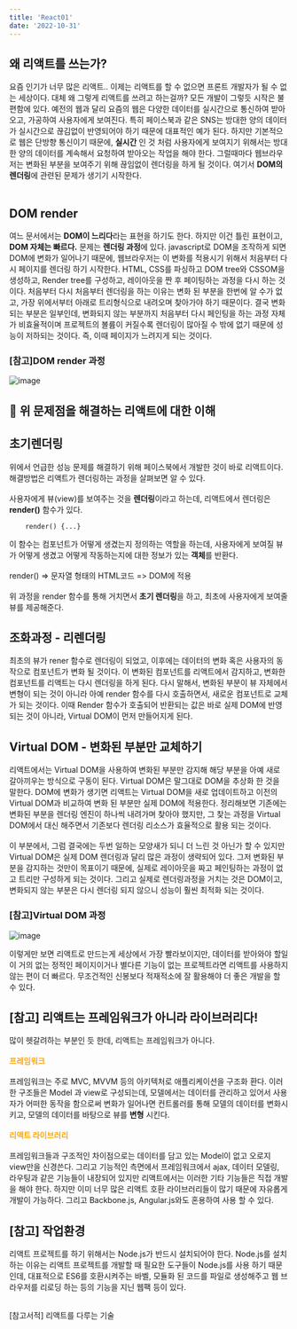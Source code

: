 ```yaml
---
title: 'React01'
date: '2022-10-31'
---
```


## 왜 리액트를 쓰는가?

요즘 인기가 너무 많은 리액트.. 이제는 리액트를 할 수 없으면 프론트 개발자가 될 수 없는 세상이다. 대체 왜 그렇게 리액트를 쓰려고 하는걸까? 모든 개발이 그렇듯 시작은 불편함에 있다. 예전의 웹과 달리 요즘의 웹은 다양한 데이터를 실시간으로 통신하여 받아오고, 가공하여 사용자에게 보여진다. 특히 페이스북과 같은 SNS는 방대한 양의 데이터가 실시간으로 끊김없이 반영되어야 하기 때문에 대표적인 예가 된다. 하지만 기본적으로 웹은 단방향 통신이기 때문에, **실시간** 인 것 처럼 사용자에게 보여지기 위해서는 방대한 양의 데이터를 계속해서 요청하여 받아오는 작업을 해야 한다. 그럴때마다 웹브라우저는 변화된 부분을 보여주기 위해 끊임없이 렌더링을 하게 될 것이다. 여기서 **DOM의 렌더링**에 관련된 문제가 생기기 시작한다. <br><br>

## DOM render

여느 문서에서는 **DOM이 느리다**라는 표현을 하기도 한다. 하지만 이건 틀린 표현이고, **DOM 자체는 빠르다.** 문제는 **렌더링 과정**에 있다. javascript로 DOM을 조작하게 되면 DOM에 변화가 일어나기 때문에, 웹브라우저는 이 변화를 적용시기 위해서 처음부터 다시 페이지를 렌더링 하기 시작한다. HTML, CSS를 파싱하고 DOM tree와 CSSOM을 생성하고, Render tree를 구성하고, 레이아웃을 짠 후 페이팅하는 과정을 다시 하는 것이다. 처음부터 다시 처음부터 렌더링을 하는 이유는 변화 된 부분을 한번에 알 수가 없고, 가장 위에서부터 아래로 트리형식으로 내려오며 찾아가야 하기 때문이다. 결국 변화되는 부분은 일부인데, 변화되지 않는 부분까지 처음부터 다시 페인팅을 하는 과정 자체가 비효율적이며 프로젝트의 볼륨이 커질수록 렌더링이 많아질 수 밖에 없기 때문에 성능이 저하되는 것이다. 즉, 이때 페이지가 느려지게 되는 것이다.

### [참고]DOM render 과정

![image](https://user-images.githubusercontent.com/72537762/189018657-e72ddc23-7d18-47a4-98e0-b02b50f5b643.png)

## 🧐 위 문제점을 해결하는 리액트에 대한 이해

## 초기렌더링

위에서 언급한 성능 문제를 해결하기 위해 페이스북에서 개발한 것이 바로 리액트이다. 해결방법은 리액트가 렌더링하는 과정을 살펴보면 알 수 있다.<br><br>
사용자에게 뷰(view)를 보여주는 것을 **렌더링**이라고 하는데, 리액트에서 렌더링은 **render()** 함수가 있다.

```
	render() {...}
```

이 함수는 컴포넌트가 어떻게 생겼는지 정의하는 역할을 하는데, 사용자에게 보여질 뷰가 어떻게 생겼고 어떻게 작동하는지에 대한 정보가 있는 **객체**를 반환다. <br><br>
render() => 문자열 형태의 HTML코드 => DOM에 적용 <br><br>
위 과정을 render 함수를 통해 거치면서 **초기 렌더링**을 하고, 최초에 사용자에게 보여줄 뷰를 제공해준다.

## 조화과정 - 리렌더링

최초의 뷰가 rener 함수로 렌더링이 되었고, 이후에는 데이터의 변화 혹은 사용자의 동작으로 컴포넌트가 변화 될 것이다. 이 변화된 컴포넌트를 리액트에서 감지하고, 변화한 컴포넌트를 리액트는 다시 렌더링을 하게 된다. 다시 말해서, 변화된 부분이 뷰 자체에서 변형이 되는 것이 아니라 아예 render 함수를 다시 호출하면서, 새로운 컴포넌트로 교체가 되는 것이다. 이때 Render 함수가 호출되어 반환되는 값은 바로 실제 DOM에 반영되는 것이 아니라, Virtual DOM이 먼저 만들어지게 된다.

## Virtual DOM - 변화된 부분만 교체하기

리액트에서는 Virtual DOM을 사용하여 변화된 부분만 감지해 해당 부분을 아예 새로 갈아끼우는 방식으로 구동이 된다. Virtual DOM은 말그대로 DOM을 추상화 한 것을 말한다. DOM에 변화가 생기면 리액트는 Virtual DOM을 새로 업데이트하고 이전의 Virtual DOM과 비교하여 변화 된 부분만 실제 DOM에 적용한다. 정리해보면 기존에는 변화된 부분을 렌더링 엔진이 하나씩 내려가며 찾아야 했지만, 그 찾는 과정을 Virtual DOM에서 대신 해주면서 기존보다 렌더링 리소스가 효율적으로 활용 되는 것이다. <br><br>
이 부분에서, 그럼 결국에는 두번 일하는 모양새가 되니 더 느린 것 아닌가 할 수 있지만 Virtual DOM은 실제 DOM 렌더링과 달리 많은 과정이 생략되어 있다. 그저 변화된 부분을 감지하는 것만이 목표이기 때문에, 실제로 레이아웃을 짜고 페인팅하는 과정이 없고 트리만 구성하게 되는 것이다. 그리고 실제로 렌더링과정을 거치는 것은 DOM이고, 변화되지 않는 부분은 다시 렌더링 되지 않으니 성능이 훨씬 최적화 되는 것이다.

### [참고]Virtual DOM 과정

![image](https://user-images.githubusercontent.com/72537762/189022233-78bdfc0f-7836-41df-a171-e891ae09f7d0.png)

이렇게만 보면 리액트로 만드는게 세상에서 가장 빨라보이지만, 데이터를 받아와야 할일이 거의 없는 정적인 페이지이거나 별다른 기능이 없는 프로젝트라면 리액트를 사용하지 않는 편이 더 빠르다. 무조건적인 신봉보다 적재적소에 잘 활용해야 더 좋은 개발을 할 수 있다.

## [참고] 리액트는 프레임워크가 아니라 라이브러리다!

많이 헷갈려하는 부분인 듯 한데, 리액트는 프레임워크가 아니다. <br><br>
<span style="color:orange;">**프레임워크**</span><br><br>
프레임워크는 주로 MVC, MVVM 등의 아키텍처로 애플리케이션을 구조화 환다. 이러한 구조들은 Model 과 view로 구성되는데, 모델에서는 데이터를 관리하고 있어서 사용자가 어떠한 동작을 함으로써 변화가 일어나면 컨트롤러를 통해 모델의 데이터를 변화시키고, 모델의 데이터를 바탕으로 뷰를 **변형** 시킨다.<br><br>
<span style="color:orange;">**리액트 라이브러리**</span><br><br>
프레임워크들과 구조적인 차이점으로는 데이터를 담고 있는 Model이 없고 오로지 view만을 신경쓴다. 그리고 기능적인 측면에서 프레임워크에서 ajax, 데이터 모델링, 라우팅과 같은 기능들이 내장되어 있지만 리액트에서는 이러한 기타 기능들은 직접 개발을 해야 한다. 하지만 이미 너무 많은 리액트 호환 라이브러리들이 많기 때문에 자유롭게 개발이 가능하다. 그리고 Backbone.js, Angular.js와도 혼용하여 사용 할 수 있다.

## [참고] 작업환경

리액트 프로젝트를 하기 위해서는 Node.js가 반드시 설치되어야 한다. Node.js를 설치하는 이유는 리액트 프로젝트를 개발할 때 필요한 도구들이 Node.js를 사용 하기 때문인데, 대표적으로 ES6를 호환시켜주는 바벨, 모듈화 된 코드를 파일로 생성해주고 웹 브라우저를 리로딩 하는 등의 기능을 지닌 웹팩 등이 있다.<br><br>

[참고서적] 리액트를 다루는 기술<br>